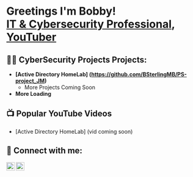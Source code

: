 <h1>Greetings I'm Bobby!<br/><a href="https://github.com/BSterlingMB"> IT & </a> <a href="https://www.linkedin.com/in/bobby-sterling-ii-69038a13a/">Cybersecurity Professional</a>, <a href="https://www.youtube.com/channel/UCeXaCWF65esF7cEWL9VeJMA">YouTuber</a></h1>

<h2>👨‍💻 CyberSecurity Projects Projects:</h2>

- <b> [Active Directory HomeLab] (https://github.com/BSterlingMB/PS-project_JM)</b>
  - More Projects Coming Soon
- <b>More Loading</b>
<h2>📺 Popular YouTube Videos</h2>

- [Active Directory HomeLab] (vid coming soon)

<h2> 🤳 Connect with me:</h2>

[<img align="left" alt="JoshMadakor | YouTube" width="22px" src="https://cdn.jsdelivr.net/npm/simple-icons@v3/icons/youtube.svg" />][youtube]
[<img align="left" alt="JoshMadakor | LinkedIn" width="22px" src="https://cdn.jsdelivr.net/npm/simple-icons@v3/icons/linkedin.svg" />][linkedin]

[youtube]: https://www.youtube.com/channel/UCeXaCWF65esF7cEWL9VeJMA
[linkedin]: https://www.linkedin.com/in/bobby-sterling-ii-69038a13a/

<!--
**joshmadakor1/joshmadakor1** is a ✨ _special_ ✨ repository because its `README.md` (this file) appears on your GitHub profile.

Here are some ideas to get you started:

- 🔭 I’m currently working on ...
- 🌱 I’m currently learning ...
- 👯 I’m looking to collaborate on ...
- 🤔 I’m looking for help with ...
- 💬 Ask me about ...
- 📫 How to reach me: ...
- 😄 Pronouns: ...
- ⚡ Fun fact: ...
-->
